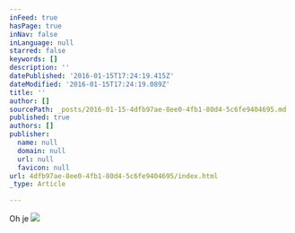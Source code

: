 ```yaml
---
inFeed: true
hasPage: true
inNav: false
inLanguage: null
starred: false
keywords: []
description: ''
datePublished: '2016-01-15T17:24:19.415Z'
dateModified: '2016-01-15T17:24:19.089Z'
title: ''
author: []
sourcePath: _posts/2016-01-15-4dfb97ae-8ee0-4fb1-80d4-5c6fe9404695.md
published: true
authors: []
publisher:
  name: null
  domain: null
  url: null
  favicon: null
url: 4dfb97ae-8ee0-4fb1-80d4-5c6fe9404695/index.html
_type: Article

---
```

Oh je
![](https://the-grid-user-content.s3-us-west-2.amazonaws.com/ba9686f4-26de-4682-9504-90a2b6373069.JPG)